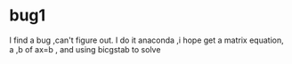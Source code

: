 # bug1
I find a bug ,can't figure out. I do it anaconda ,i hope get a matrix  equation,  a ,b of ax=b  , and using bicgstab  to solve 
